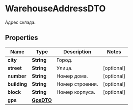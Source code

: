 

# WarehouseAddressDTO

Адрес склада.

## Properties

Name | Type | Description | Notes
------------ | ------------- | ------------- | -------------
**city** | **String** | Город. | 
**street** | **String** | Улица. |  [optional]
**number** | **String** | Номер дома. |  [optional]
**building** | **String** | Номер строения. |  [optional]
**block** | **String** | Номер корпуса. |  [optional]
**gps** | [**GpsDTO**](GpsDTO.md) |  | 




